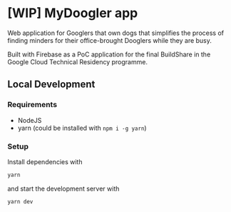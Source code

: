 # [WIP] MyDoogler app

Web application for Googlers that own dogs that simplifies the process of
finding minders for their office-brought Dooglers while they are busy.

Built with Firebase as a PoC application for the final BuildShare in the Google
Cloud Technical Residency programme.

## Local Development

### Requirements

* NodeJS
* yarn (could be installed with `npm i -g yarn`)

### Setup

Install dependencies with

```bash
yarn
```

and start the development server with

```bash
yarn dev
```
